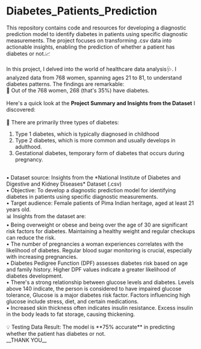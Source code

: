 # Diabetes_Patients_Prediction
This repository contains code and resources for developing a diagnostic prediction model to identify diabetes in patients using specific diagnostic measurements. The project focuses on transforming .csv data into actionable insights, enabling the prediction of whether a patient has diabetes or not.📈
<br>
<br>
In this project, I delved into the world of healthcare data analysis🩺. I analyzed data from 768 women, spanning ages 21 to 81, to understand diabetes patterns. The findings are remarkable:
<br>
📌 Out of the 768 women, 268 (that's 35%) have diabetes.
<br>
<br>
Here's a quick look at the **Project Summary and Insights from the Dataset** I discovered:
<br>
<br>
📌 There are primarily three types of diabetes: 
   1) Type 1 diabetes, which is typically diagnosed in childhood 
   2) Type 2 diabetes, which is more common and usually develops in adulthood.
   3) Gestational diabetes, temporary form of diabetes that occurs during pregnancy.
<br>
• Dataset source: Insights from the *National Institute of Diabetes and Digestive and Kidney Diseases* Dataset (.csv)
<br>
• Objective: To develop a diagnostic prediction model for identifying diabetes in patients using specific diagnostic measurements.
<br>
• Target audience: Female patients of Pima Indian heritage, aged at least 21 years old.
<br>
📊 Insights from the dataset are:
<br>
• Being overweight or obese and being over the age of 30 are significant risk factors for diabetes. Maintaining a healthy weight and regular checkups can reduce the risk.
<br>
• The number of pregnancies a woman experiences correlates with the likelihood of diabetes. Regular blood sugar monitoring is crucial, especially with increasing pregnancies.
<br>
• Diabetes Pedigree Function (DPF) assesses diabetes risk based on age and family history. Higher DPF values indicate a greater likelihood of diabetes development.
<br>
• There's a strong relationship between glucose levels and diabetes. Levels above 140 indicate, the person is considered to have impaired glucose tolerance, Glucose is a major diabetes risk factor. Factors influencing high glucose include stress, diet, and certain medications.
<br>
• Increased skin thickness often indicates insulin resistance. Excess insulin in the body leads to fat storage, causing thickening.
<br>
<br>
💡 Testing Data Result: The model is **75% accurate** in predicting whether the patient has diabetes or not.
<br>
__THANK YOU__
